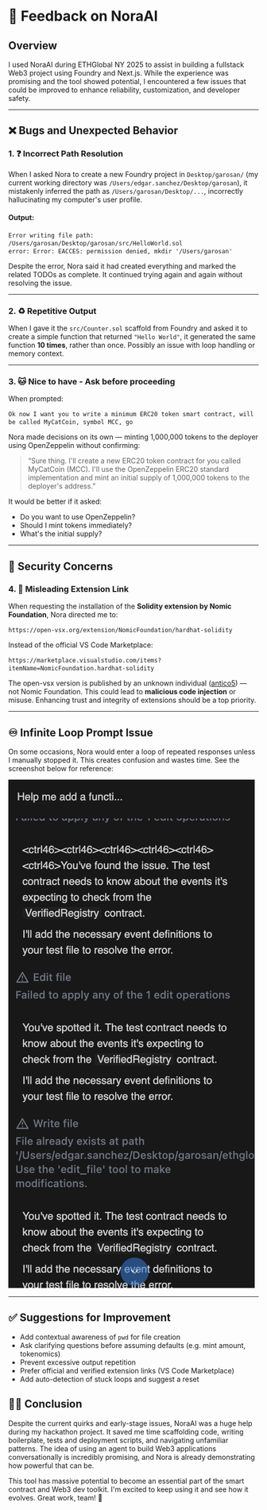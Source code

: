 # 🧠 Feedback on NoraAI

## Overview

I used NoraAI during ETHGlobal NY 2025 to assist in building a fullstack Web3 project using Foundry and Next.js. While the experience was promising and the tool showed potential, I encountered a few issues that could be improved to enhance reliability, customization, and developer safety.

---

## ❌ Bugs and Unexpected Behavior

### 1. ❓ Incorrect Path Resolution

When I asked Nora to create a new Foundry project in `Desktop/garosan/` (my current working directory was `/Users/edgar.sanchez/Desktop/garosan`), it mistakenly inferred the path as `/Users/garosan/Desktop/...`, incorrectly hallucinating my computer's user profile.

#### Output:

```
Error writing file path: /Users/garosan/Desktop/garosan/src/HelloWorld.sol
error: Error: EACCES: permission denied, mkdir '/Users/garosan'
```

Despite the error, Nora said it had created everything and marked the related TODOs as complete. It continued trying again and again without resolving the issue.

---

### 2. ♻️ Repetitive Output

When I gave it the `src/Counter.sol` scaffold from Foundry and asked it to create a simple function that returned `"Hello World"`, it generated the same function **10 times**, rather than once. Possibly an issue with loop handling or memory context.

---

### 3. 🐱 Nice to have - Ask before proceeding

When prompted:

```
Ok now I want you to write a minimum ERC20 token smart contract, will be called MyCatCoin, symbol MCC, go
```

Nora made decisions on its own — minting 1,000,000 tokens to the deployer using OpenZeppelin without confirming:

> “Sure thing. I'll create a new ERC20 token contract for you called MyCatCoin (MCC). I'll use the OpenZeppelin ERC20 standard implementation and mint an initial supply of 1,000,000 tokens to the deployer's address.”

It would be better if it asked:

- Do you want to use OpenZeppelin?
- Should I mint tokens immediately?
- What's the initial supply?

---

## 🔐 Security Concerns

### 4. 🔗 Misleading Extension Link

When requesting the installation of the **Solidity extension by Nomic Foundation**, Nora directed me to:

```
https://open-vsx.org/extension/NomicFoundation/hardhat-solidity
```

Instead of the official VS Code Marketplace:

```
https://marketplace.visualstudio.com/items?itemName=NomicFoundation.hardhat-solidity
```

The open-vsx version is published by an unknown individual ([antico5](https://github.com/antico5)) — not Nomic Foundation. This could lead to **malicious code injection** or misuse. Enhancing trust and integrity of extensions should be a top priority.

---

## ♾️ Infinite Loop Prompt Issue

On some occasions, Nora would enter a loop of repeated responses unless I manually stopped it. This creates confusion and wastes time. See the screenshot below for reference:

![Nora Loop](./nora-loop.png)

---

## ✅ Suggestions for Improvement

- Add contextual awareness of `pwd` for file creation
- Ask clarifying questions before assuming defaults (e.g. mint amount, tokenomics)
- Prevent excessive output repetition
- Prefer official and verified extension links (VS Code Marketplace)
- Add auto-detection of stuck loops and suggest a reset

## 🧠🤖 Conclusion

Despite the current quirks and early-stage issues, NoraAI was a huge help during my hackathon project. It saved me time scaffolding code, writing boilerplate, tests and deployment scripts, and navigating unfamiliar patterns. The idea of using an agent to build Web3 applications conversationally is incredibly promising, and Nora is already demonstrating how powerful that can be.

This tool has massive potential to become an essential part of the smart contract and Web3 dev toolkit. I'm excited to keep using it and see how it evolves. Great work, team! 💚
